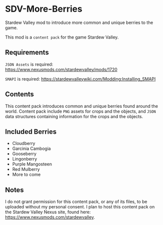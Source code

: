 # SDV-More-Berries
Stardew Valley mod to introduce more common and unique berries to the game.

This mod is a `content pack` for the game Stardew Valley.

## Requirements
`JSON Assets` is required: https://www.nexusmods.com/stardewvalley/mods/1720

`SMAPI` is required: https://stardewvalleywiki.com/Modding:Installing_SMAPI

## Contents
This content pack introduces common and unique berries found around the world.
Content pack include `PNG` assets for crops and the objects, and `JSON` data structures containing information for the crops and the objects.

## Included Berries
- Cloudberry
- Garcinia Cambogia
- Gooseberry
- Lingonberry
- Purple Mangosteen
- Red Mulberry
- More to come

## Notes
I do not grant permission for this content pack, or any of its files, to be uploaded without my personal consent.
I plan to host this content pack on the Stardew Valley Nexus site, found here: https://www.nexusmods.com/stardewvalley.
